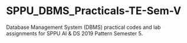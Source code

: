 # SPPU_DBMS_Practicals-TE-Sem-V
Database Management System (DBMS) practical codes and lab assignments for SPPU AI &amp; DS 2019 Pattern Semester 5.
